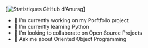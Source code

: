 
[![Statistiques GitHub d'Anurag](https://github-readme-stats.vercel.app/api?username=Edouard26&show_icons=true&theme=radical)]



- 🔭 I’m currently working on my Porftfolio project 
- 🌱 I’m currently learning Python 
- 👯 I’m looking to collaborate on Open Source Projects
- 💬 Ask me about Oriented Object Programming
